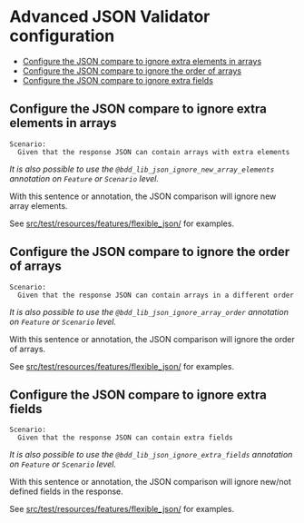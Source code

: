 # Advanced JSON Validator configuration

- [Configure the JSON compare to ignore extra elements in arrays](#configure-the-json-compare-to-ignore-extra-elements-in-arrays)
- [Configure the JSON compare to ignore the order of arrays](#configure-the-json-compare-to-ignore-the-order-of-arrays)
- [Configure the JSON compare to ignore extra fields](#configure-the-json-compare-to-ignore-extra-fields)


## Configure the JSON compare to ignore extra elements in arrays
```gherkin
Scenario:
  Given that the response JSON can contain arrays with extra elements
```

_It is also possible to use the `@bdd_lib_json_ignore_new_array_elements` annotation on `Feature` or `Scenario` level._

With this sentence or annotation, the JSON comparison will ignore new array elements.

See [src/test/resources/features/flexible_json/](../src/test/resources/features/flexible_json/) for examples.


## Configure the JSON compare to ignore the order of arrays
```gherkin
Scenario:
  Given that the response JSON can contain arrays in a different order
```

_It is also possible to use the `@bdd_lib_json_ignore_array_order` annotation on `Feature` or `Scenario` level._

With this sentence or annotation, the JSON comparison will ignore the order of arrays.

See [src/test/resources/features/flexible_json/](../src/test/resources/features/flexible_json/) for examples.


## Configure the JSON compare to ignore extra fields
```gherkin
Scenario:
  Given that the response JSON can contain extra fields
```

_It is also possible to use the `@bdd_lib_json_ignore_extra_fields` annotation on `Feature` or `Scenario` level._

With this sentence or annotation, the JSON comparison will ignore new/not defined fields in the response.

See [src/test/resources/features/flexible_json/](../src/test/resources/features/flexible_json/) for examples.
